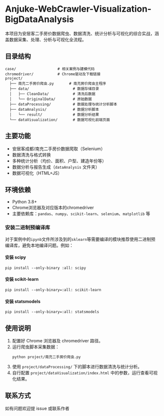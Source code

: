 # Anjuke-WebCrawler-Visualization-BigDataAnalysis

本项目为安居客二手房价数据爬虫、数据清洗、统计分析与可视化的综合实战，涵盖数据采集、处理、分析与可视化全流程。

## 目录结构

```
case/                   # 相关案例与建模代码
chromedriver/           # Chrome驱动及下载链接
project/
  ├── 南充二手房价爬虫.py       # 南充房价爬虫主程序
  ├── data/                    # 数据存储目录
  │   ├── CleanData/           # 清洗后数据
  │   └── OriginalData/        # 原始数据
  ├── dataProcessing/          # 数据处理与统计分析脚本
  ├── dataAnalysis/            # 数据分析脚本
  │   └── result/              # 数据分析结果
  └── dataVisualization/       # 数据可视化前端页面
```

## 主要功能

- 安居客成都/南充二手房价数据爬取（Selenium）
- 数据清洗与格式转换
- 多种统计分析（均价、面积、户型、建造年份等）
- 数据分析与报告生成（`dataAnalysis` 文件夹）
- 数据可视化（HTML+JS）

## 环境依赖

- Python 3.8+
- Chrome浏览器及对应版本的chromedriver
- 主要依赖库：`pandas`、`numpy`、`scikit-learn`、`selenium`、`matplotlib` 等

### 安装二进制预编译库

对于案例中的`ipynb`文件所涉及到的`sklearn`等需要编译的模块推荐使用二进制预编译库，避免本地编译问题。例如：

#### 安装 scipy
```
pip install --only-binary :all: scipy
```
#### 安装 scikit-learn
```
pip install --only-binary=:all: scikit-learn
```
#### 安装 statsmodels
```
pip install --only-binary=:all: statsmodels
```
## 使用说明

1. 配置好 Chrome 浏览器及 chromedriver 路径。
2. 运行爬虫脚本采集数据：
   ```
   python project/南充二手房价爬虫.py
   ```
3. 使用 `project/dataProcessing/` 下的脚本进行数据清洗与统计分析。
4. 自行配置 `project/dataVisualization/index.html` 中的参数，运行查看可视化结果。

## 联系方式

如有问题欢迎提 issue 或联系作者
